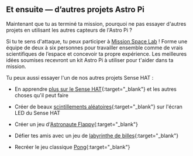 ## Et ensuite — d’autres projets Astro Pi

Maintenant que tu as terminé ta mission, pourquoi ne pas essayer d'autres projets en utilisant les autres capteurs de l'Astro Pi ?

Si tu te sens d'attaque, tu peux participer à [Mission Space Lab](https://astro-pi.org/missions/space-lab/) ! Forme une équipe de deux à six personnes pour travailler ensemble comme de vrais scientifiques de l’espace et concevoir ta propre expérience. Les meilleures idées soumises recevront un kit Astro Pi à utiliser pour t'aider dans ta mission.

Tu peux aussi essayer l'un de nos autres projets Sense HAT :

+ En apprendre [plus sur le Sense HAT](https://projects.raspberrypi.org/en/projects/getting-started-with-the-sense-hat){:target="_blank"} et les autres choses qu'il peut faire

+ Créer de beaux [scintillements aléatoires](https://projects.raspberrypi.org/en/projects/sense-hat-random-sparkles){:target="_blank"} sur l'écran LED du Sense HAT

+ Créer un jeu d'[Astronaute Flappy](https://projects.raspberrypi.org/en/projects/flappy-astronaut){:target="_blank"}

+ Défier tes amis avec un jeu de [labyrinthe de billes](https://projects.raspberrypi.org/en/projects/sense-hat-marble-maze){:target="_blank"}

+ Recréer le jeu classique [Pong](https://projects.raspberrypi.org/en/projects/sense-hat-pong){:target="_blank"}

